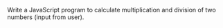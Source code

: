 Write a JavaScript program to calculate 
multiplication and division of two
numbers (input from user).